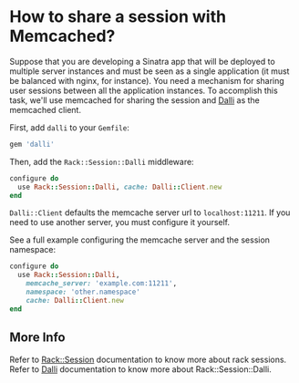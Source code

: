 # How to share a session with Memcached?

Suppose that you are developing a Sinatra app that will be deployed to multiple
server instances and must be seen as a single application (it must be balanced
with nginx, for instance). You need a mechanism for sharing user sessions
between all the application instances. To accomplish this task, we'll use
memcached for sharing the session and [Dalli](https://github.com/mperham/dalli)
as the memcached client.

First, add `dalli` to your `Gemfile`:

```ruby
gem 'dalli'
```

Then, add the `Rack::Session::Dalli` middleware:

```ruby
configure do
  use Rack::Session::Dalli, cache: Dalli::Client.new
end
```

`Dalli::Client` defaults the memcache server url to `localhost:11211`. If you
need to use another server, you must configure it yourself.

See a full example configuring the memcache server and the session namespace:

```ruby
configure do
  use Rack::Session::Dalli,
    memcache_server: 'example.com:11211',
    namespace: 'other.namespace'
    cache: Dalli::Client.new
end
```

## More Info

Refer to [Rack::Session](http://rack.rubyforge.org/doc/Rack/Session.html)
documentation to know more about rack sessions.
Refer to [Dalli](https://github.com/mperham/dalli) documentation to know more
about Rack::Session::Dalli.
